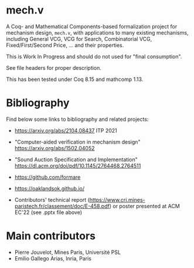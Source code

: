 # mech.v

A Coq- and Mathematical Components-based formalization project for mechanism design, `mech.v`, with applications to many existing mechanisms, including General VCG,  VCG for Search, Combinatorial VCG, Fixed/First/Second Price, ... and their properties.

This is Work In Progress and should do not used for "final consumption".

See file headers for proper description.

This has been tested under Coq 8.15 and mathcomp 1.13.

# Bibliography

Find below some links to bibliography and related projects:

- https://arxiv.org/abs/2104.08437
  ITP 2021

- "Computer-aided verification in mechanism design"
  https://arxiv.org/abs/1502.04052

- "Sound Auction Specification and Implementation"
  https://dl.acm.org/doi/pdf/10.1145/2764468.2764511

- https://github.com/formare

- https://oaklandsok.github.io/

- Contributors' technical report (https://www.cri.mines-paristech.fr/classement/doc/E-458.pdf) or poster presented at ACM EC'22 (see .pptx file above)

# Main contributors

- Pierre Jouvelot, Mines Paris, Université PSL
- Emilio Gallego Arias, Inria, Paris
